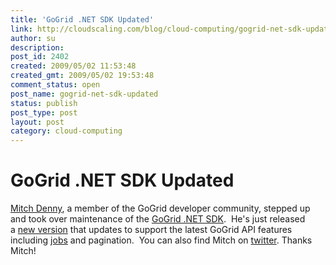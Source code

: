 ```yaml
---
title: 'GoGrid .NET SDK Updated'
link: http://cloudscaling.com/blog/cloud-computing/gogrid-net-sdk-updated/
author: su
description: 
post_id: 2402
created: 2009/05/02 11:53:48
created_gmt: 2009/05/02 19:53:48
comment_status: open
post_name: gogrid-net-sdk-updated
status: publish
post_type: post
layout: post
category: cloud-computing
---
```


# GoGrid .NET SDK Updated

[Mitch Denny](http://notgartner.wordpress.com/), a member of the GoGrid developer community, stepped up and took over maintenance of the [GoGrid .NET SDK](http://ggapisdk.codeplex.com/).  He's just released a [new version](http://ggapisdk.codeplex.com/Release/ProjectReleases.aspx?ReleaseId=26905#ReleaseFiles) that updates to support the latest GoGrid API features including [jobs](http://wiki.gogrid.com/wiki/index.php/API:grid.job.list) and pagination.  You can also find Mitch on [twitter](http://twitter.com/mitchdenny). Thanks Mitch!